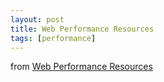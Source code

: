 ```yaml
---
layout: post
title: Web Performance Resources
tags: [performance]
---
```


from [Web Performance Resources](https://github.com/fabkrum/web-performance-resources#free-web-courses)
